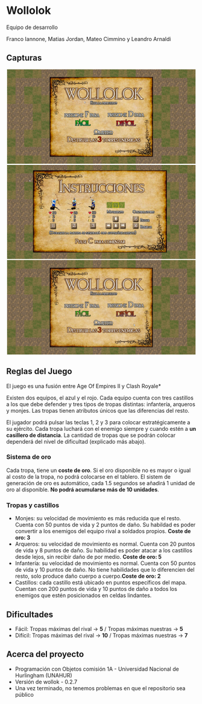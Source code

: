 <h1> Wollolok </h1

<h3>Equipo de desarrollo</h3>

Franco Iannone, Matias Jordan, Mateo Cimmino y Leandro Arnaldi

## Capturas

<p align="center">
  <img src="imagenes del README/screen-interfaz.jpg" alt="" width="500">
  <img src="imagenes del README/screen-instrucciones.jpg" alt="" width="500">
  <img src="imagenes del README/gif-partida.gif" width="500">
</p>


<h2>Reglas del Juego</h2>

El juego es una fusión entre Age Of Empires II y Clash Royale*

Existen dos equipos, el azul y el rojo. Cada equipo cuenta con tres castillos a los que debe defender y tres tipos de tropas distintas: infantería, arqueros y monjes. Las tropas tienen atributos únicos que las diferencias del resto.

El jugador podrá pulsar las teclas 1, 2 y 3 para colocar estratégicamente a su ejército. Cada tropa luchará con el enemigo siempre y cuando estén a <strong>un casillero de distancia</strong>. La cantidad de tropas que se podrán colocar dependerá del nivel de dificultad (explicado más abajo). 

<h3>Sistema de oro</h3>

Cada tropa, tiene un <strong>coste de oro</strong>. Si el oro disponible no es mayor o igual al costo de la tropa, no podrá colocarse en el tablero. El sistem de generación de oro es automático, cada 1.5 segundos se añadirá 1 unidad de oro al disponible. <strong>No podrá acumularse más de 10 unidades</strong>.

<h3>Tropas y castillos</h3>

<ul>
  <li>Monjes: su velocidad de movimiento es más reducida que el resto. Cuenta con 50 puntos de vida y 2 puntos de daño. Su habildad es poder convertir a los enemigos del equipo rival a soldados propios. <strong>Coste de oro: 3</strong> </li>
  <li>Arqueros: su velocidad de movimiento es normal. Cuenta con 20 puntos de vida y 8 puntos de daño. Su habilidad es poder atacar a los castillos desde lejos, sin recibir daño de por medio. <strong>Coste de oro: 5</strong></li>
  <li>Infantería: su velocidad de movimiento es normal. Cuenta con 50 puntos de vida y 10 puntos de daño. No tiene habilidades que lo diferencien del resto, solo produce daño cuerpo a cuerpo.<strong>Coste de oro: 2 </strong></li>
  <li>Castillos: cada castillo está ubicado en puntos específicos del mapa. Cuentan con 200 puntos de vida y 10 puntos de daño a todos los enemigos que estén posicionados en celdas lindantes. </li>
</ul>


<h2>Dificultades</h2>

<ul>
  <li>Fácil: Tropas máximas del rival -> <strong>5</strong> / Tropas máximas nuestras -> <strong>5</strong>
  <li>Difícil: Tropas máximas del rival -> <strong>10</strong>  / Tropas máximas nuestras -> <strong>7</strong>
</li>
</ul>

<h2>Acerca del proyecto</h2>

- Programación con Objetos comisión 1A - Universidad Nacional de Hurlingham (UNAHUR)
- Versión de wollok - 0.2.7
- Una vez terminado, no tenemos problemas en que el repositorio sea público 
